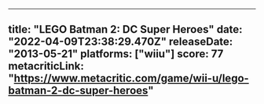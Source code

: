 
---
title: "LEGO Batman 2: DC Super Heroes"
date: "2022-04-09T23:38:29.470Z"
releaseDate: "2013-05-21"
platforms: ["wiiu"]
score: 77
metacriticLink: "https://www.metacritic.com/game/wii-u/lego-batman-2-dc-super-heroes"
---

